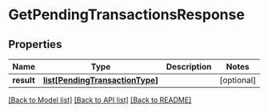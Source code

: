 # GetPendingTransactionsResponse

## Properties
Name | Type | Description | Notes
------------ | ------------- | ------------- | -------------
**result** | [**list[PendingTransactionType]**](PendingTransactionType.md) |  | [optional] 

[[Back to Model list]](../README.md#documentation-for-models) [[Back to API list]](../README.md#documentation-for-api-endpoints) [[Back to README]](../README.md)


